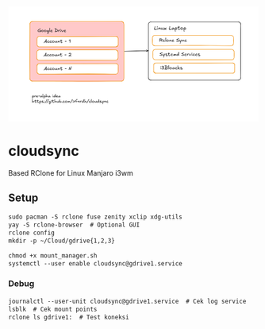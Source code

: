 ![Arsitektur](arsitektur.png)

# cloudsync
Based RClone for Linux Manjaro i3wm


## Setup

```
sudo pacman -S rclone fuse zenity xclip xdg-utils
yay -S rclone-browser  # Optional GUI
rclone config
mkdir -p ~/Cloud/gdrive{1,2,3}
```


```
chmod +x mount_manager.sh
systemctl --user enable cloudsync@gdrive1.service
```

### Debug

```
journalctl --user-unit cloudsync@gdrive1.service  # Cek log service
lsblk  # Cek mount points
rclone ls gdrive1:  # Test koneksi
```
